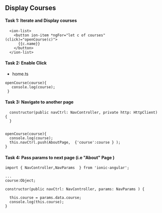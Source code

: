 ## Display Courses

#### Task 1: Iterate and Display courses
```
  <ion-list>
    <button ion-item *ngFor="let c of courses" (click)="openCourse(c)">
      {{c.name}}
    </button>
  </ion-list>
  ```
  
 #### Task 2: Enable Click
 * home.ts
 ```
 openCourse(course){
    console.log(course);
  }
  ```
  
  #### Task 3: Navigate to another page
  ```
    constructor(public navCtrl: NavController, private http: HttpClient) {
    }


  openCourse(course){
    console.log(course);
    this.navCtrl.push(AboutPage,  {'course':course } );
  }
  ```
  
  
  #### Task 4: Pass params to next page (i.e "About" Page )
  ```
  import { NavController,NavParams  } from 'ionic-angular';
  
 ...
  course:Object;

  constructor(public navCtrl: NavController, params: NavParams ) {

    this.course = params.data.course;
    console.log(this.course);
  }

```
